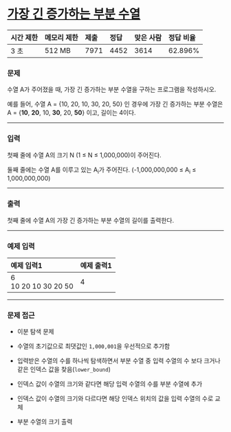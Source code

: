 # [가장 긴 증가하는 부분 수열](https://www.acmicpc.net/problem/12738)

<div align = center>

| 시간 제한 | 메모리 제한 | 제출 | 정답 | 맞은 사람 | 정답 비율 |
| :-------- | :---------- | :--- | :--- | :-------- | :-------- |
| 3 초      | 512 MB      | 7971 | 4452 | 3614      | 62.896%   |

</div>

### 문제

수열 A가 주어졌을 때, 가장 긴 증가하는 부분 수열을 구하는 프로그램을 작성하시오.

예를 들어, 수열 A = {10, 20, 10, 30, 20, 50} 인 경우에 가장 긴 증가하는 부분 수열은 A = {**10**, **20**, 10, **30**, 20, **50**} 이고, 길이는 4이다.

---

### 입력

첫째 줄에 수열 A의 크기 N (1 ≤ N ≤ 1,000,000)이 주어진다.

둘째 줄에는 수열 A를 이루고 있는 A<sub>i</sub>가 주어진다. (-1,000,000,000 ≤ A<sub>i</sub> ≤ 1,000,000,000)

---

### 출력

첫째 줄에 수열 A의 가장 긴 증가하는 부분 수열의 길이를 출력한다.

---

### 예제 입력

| 예제 입력1              | 예제 출력1 |
| :---------------------- | :--------- |
| 6<br/>10 20 10 30 20 50 | 4          |

---

### 문제 접근

  - 이분 탐색 문제

  - 수열의 초기값으로 최댓값인 `1,000,001`을 우선적으로 추가함

  - 입력받은 수열의 수를 하나씩 탐색하면서 부분 수열 중 입력 수열의 수 보다 크거나 같은 인덱스 값을 찾음(`lower_bound`)

  - 인덱스 값이 수열의 크기와 같다면 해당 입력 수열의 수를 부분 수열에 추가

  - 인덱스 값이 수열의 크기와 다르다면 해당 인덱스 위치의 값을 입력 수열의 수로 교체

  - 부분 수열의 크기 출력